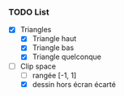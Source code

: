 ### TODO List

- [x] Triangles
  - [x] Triangle haut
  - [x] Triangle bas
  - [x] Triangle quelconque
- [ ] Clip space
  - [ ] rangée [-1, 1]
  - [x] dessin hors écran écarté